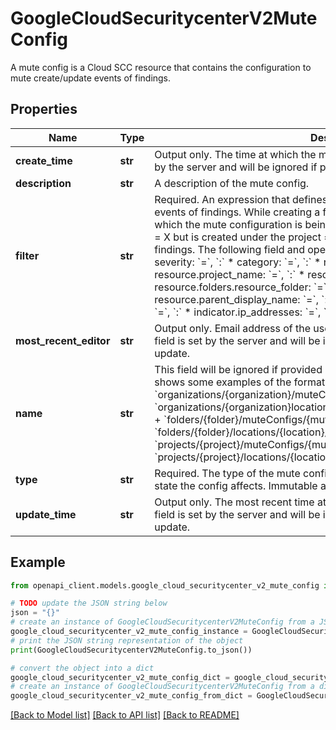 # GoogleCloudSecuritycenterV2MuteConfig

A mute config is a Cloud SCC resource that contains the configuration to mute create/update events of findings.

## Properties

Name | Type | Description | Notes
------------ | ------------- | ------------- | -------------
**create_time** | **str** | Output only. The time at which the mute config was created. This field is set by the server and will be ignored if provided on config creation. | [optional] [readonly] 
**description** | **str** | A description of the mute config. | [optional] 
**filter** | **str** | Required. An expression that defines the filter to apply across create/update events of findings. While creating a filter string, be mindful of the scope in which the mute configuration is being created. E.g., If a filter contains project &#x3D; X but is created under the project &#x3D; Y scope, it might not match any findings. The following field and operator combinations are supported: * severity: &#x60;&#x3D;&#x60;, &#x60;:&#x60; * category: &#x60;&#x3D;&#x60;, &#x60;:&#x60; * resource.name: &#x60;&#x3D;&#x60;, &#x60;:&#x60; * resource.project_name: &#x60;&#x3D;&#x60;, &#x60;:&#x60; * resource.project_display_name: &#x60;&#x3D;&#x60;, &#x60;:&#x60; * resource.folders.resource_folder: &#x60;&#x3D;&#x60;, &#x60;:&#x60; * resource.parent_name: &#x60;&#x3D;&#x60;, &#x60;:&#x60; * resource.parent_display_name: &#x60;&#x3D;&#x60;, &#x60;:&#x60; * resource.type: &#x60;&#x3D;&#x60;, &#x60;:&#x60; * finding_class: &#x60;&#x3D;&#x60;, &#x60;:&#x60; * indicator.ip_addresses: &#x60;&#x3D;&#x60;, &#x60;:&#x60; * indicator.domains: &#x60;&#x3D;&#x60;, &#x60;:&#x60; | [optional] 
**most_recent_editor** | **str** | Output only. Email address of the user who last edited the mute config. This field is set by the server and will be ignored if provided on config creation or update. | [optional] [readonly] 
**name** | **str** | This field will be ignored if provided on config creation. The following list shows some examples of the format: + &#x60;organizations/{organization}/muteConfigs/{mute_config}&#x60; + &#x60;organizations/{organization}locations/{location}//muteConfigs/{mute_config}&#x60; + &#x60;folders/{folder}/muteConfigs/{mute_config}&#x60; + &#x60;folders/{folder}/locations/{location}/muteConfigs/{mute_config}&#x60; + &#x60;projects/{project}/muteConfigs/{mute_config}&#x60; + &#x60;projects/{project}/locations/{location}/muteConfigs/{mute_config}&#x60; | [optional] 
**type** | **str** | Required. The type of the mute config, which determines what type of mute state the config affects. Immutable after creation. | [optional] 
**update_time** | **str** | Output only. The most recent time at which the mute config was updated. This field is set by the server and will be ignored if provided on config creation or update. | [optional] [readonly] 

## Example

```python
from openapi_client.models.google_cloud_securitycenter_v2_mute_config import GoogleCloudSecuritycenterV2MuteConfig

# TODO update the JSON string below
json = "{}"
# create an instance of GoogleCloudSecuritycenterV2MuteConfig from a JSON string
google_cloud_securitycenter_v2_mute_config_instance = GoogleCloudSecuritycenterV2MuteConfig.from_json(json)
# print the JSON string representation of the object
print(GoogleCloudSecuritycenterV2MuteConfig.to_json())

# convert the object into a dict
google_cloud_securitycenter_v2_mute_config_dict = google_cloud_securitycenter_v2_mute_config_instance.to_dict()
# create an instance of GoogleCloudSecuritycenterV2MuteConfig from a dict
google_cloud_securitycenter_v2_mute_config_from_dict = GoogleCloudSecuritycenterV2MuteConfig.from_dict(google_cloud_securitycenter_v2_mute_config_dict)
```
[[Back to Model list]](../README.md#documentation-for-models) [[Back to API list]](../README.md#documentation-for-api-endpoints) [[Back to README]](../README.md)


